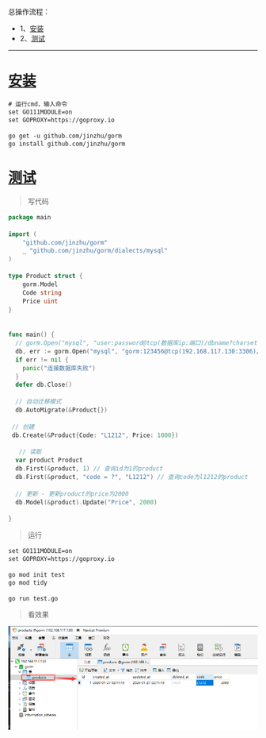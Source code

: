 总操作流程：
- 1、[安装](#go-01)
- 2、[测试](#go-02)

***

# <a name="go-01" href="#" >安装</a>

```shell
# 运行cmd，输入命令
set GO111MODULE=on
set GOPROXY=https://goproxy.io

go get -u github.com/jinzhu/gorm
go install github.com/jinzhu/gorm
```
# <a name="go-02" href="#" >测试</a>

> 写代码

```go
package main

import (
    "github.com/jinzhu/gorm"
    _ "github.com/jinzhu/gorm/dialects/mysql"
)

type Product struct {
	gorm.Model
	Code string
	Price uint
}


func main() {
  // gorm.Open("mysql", "user:password@tcp(数据库ip:端口)/dbname?charset=utf8&parseTime=True&loc=Local")
  db, err := gorm.Open("mysql", "gorm:123456@tcp(192.168.117.130:3306)/gorm?charset=utf8&parseTime=True&loc=Local")
  if err != nil {
    panic("连接数据库失败")
  }
  defer db.Close()

  // 自动迁移模式
  db.AutoMigrate(&Product{})

 // 创建
 db.Create(&Product{Code: "L1212", Price: 1000})

   // 读取
  var product Product
  db.First(&product, 1) // 查询id为1的product
  db.First(&product, "code = ?", "L1212") // 查询code为l1212的product

  // 更新 - 更新product的price为2000
  db.Model(&product).Update("Price", 2000)

}
```

> 运行

```shell
set GO111MODULE=on
set GOPROXY=https://goproxy.io

go mod init test
go mod tidy

go run test.go
```

> 看效果

![](image/1-1.png)